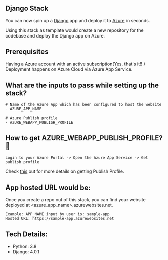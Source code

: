 ## Django Stack
You can now spin up a [Django](https://www.djangoproject.com/) app and deploy it to [Azure](https://azure.microsoft.com/en-in/) in seconds.

Using this stack as template would create a new repository for the codebase and deploy the Django app on Azure.

## Prerequisites
Having a Azure account with an active subscription(Yes, that's it!! )
Deployment happens on Azure Cloud via Azure App Service.

## What are the inputs to pass while setting up the stack?
```
# Name of the Azure App which has been configured to host the website
- AZURE_APP_NAME

# Azure Publish profile
- AZURE_WEBAPP_PUBLISH_PROFILE
```

## How to get AZURE_WEBAPP_PUBLISH_PROFILE? 🔑
```
Login to your Azure Portal -> Open the Azure App Service -> Get publish profile
```
Check [this](https://docs.microsoft.com/en-us/visualstudio/azure/how-to-get-publish-profile-from-azure-app-service?view=vs-2022) out for more details on getting Publish Profile.

## App hosted URL would be:

Once you create a repo out of this stack, you can find your website deployed at <azure_app_name>.azurewebsites.net.
```
Example: APP_NAME input by user is: sample-app
Hosted URL: https://sample-app.azurewebsites.net 
```

## Tech Details:
- Python: 3.8
- Django: 4.0.1



